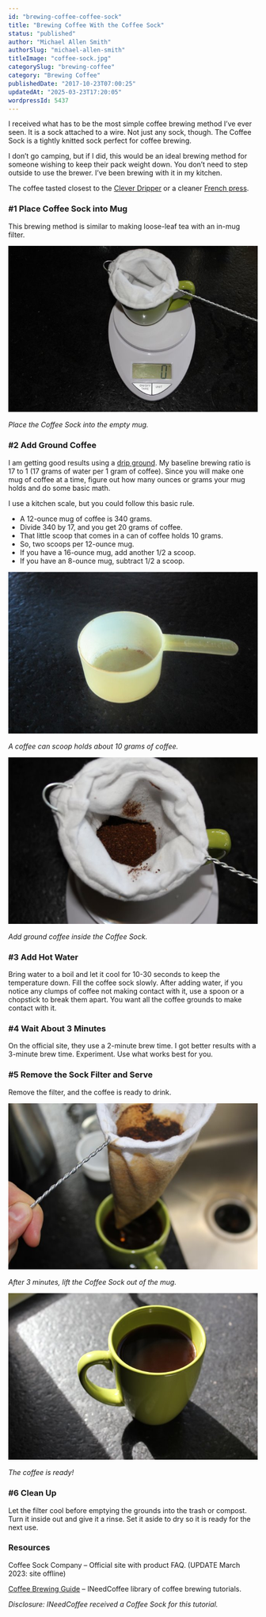 ```yaml
---
id: "brewing-coffee-coffee-sock"
title: "Brewing Coffee With the Coffee Sock"
status: "published"
author: "Michael Allen Smith"
authorSlug: "michael-allen-smith"
titleImage: "coffee-sock.jpg"
categorySlug: "brewing-coffee"
category: "Brewing Coffee"
publishedDate: "2017-10-23T07:00:25"
updatedAt: "2025-03-23T17:20:05"
wordpressId: 5437
---
```


I received what has to be the most simple coffee brewing method I’ve ever seen. It is a sock attached to a wire. Not just any sock, though. The Coffee Sock is a tightly knitted sock perfect for coffee brewing.

I don’t go camping, but if I did, this would be an ideal brewing method for someone wishing to keep their pack weight down. You don’t need to step outside to use the brewer. I’ve been brewing with it in my kitchen.

The coffee tasted closest to the [Clever Dripper](/clever-coffee-dripper-review/) or a cleaner [French press](/press-pot-tutorial/).

### #1 Place Coffee Sock into Mug

This brewing method is similar to making loose-leaf tea with an in-mug filter.

![Place sock into mug](sock-1.jpg)

*Place the Coffee Sock into the empty mug.*

### #2 Add Ground Coffee

I am getting good results using a [drip ground](/coffee-grind-chart/). My baseline brewing ratio is 17 to 1 (17 grams of water per 1 gram of coffee). Since you will make one mug of coffee at a time, figure out how many ounces or grams your mug holds and do some basic math.

I use a kitchen scale, but you could follow this basic rule.

-   A 12-ounce mug of coffee is 340 grams.
-   Divide 340 by 17, and you get 20 grams of coffee.
-   That little scoop that comes in a can of coffee holds 10 grams.
-   So, two scoops per 12-ounce mug.
-   If you have a 16-ounce mug, add another 1/2 a scoop.
-   If you have an 8-ounce mug, subtract 1/2 a scoop.

![coffee scoop](scoop.jpg)

*A coffee can scoop holds about 10 grams of coffee.*

![add ground coffee](sock-3.jpg)

*Add ground coffee inside the Coffee Sock.*

### #3 Add Hot Water

Bring water to a boil and let it cool for 10-30 seconds to keep the temperature down. Fill the coffee sock slowly. After adding water, if you notice any clumps of coffee not making contact with it, use a spoon or a chopstick to break them apart. You want all the coffee grounds to make contact with it.

### #4 Wait About 3 Minutes

On the official site, they use a 2-minute brew time. I got better results with a 3-minute brew time. Experiment. Use what works best for you.

### #5 Remove the Sock Filter and Serve

Remove the filter, and the coffee is ready to drink.

![Remove Coffee Sock](sock-5.jpg)

*After 3 minutes, lift the Coffee Sock out of the mug.* 

![coffee sock coffee is ready](sock-7.jpg)

*The coffee is ready!*

### #6 Clean Up

Let the filter cool before emptying the grounds into the trash or compost. Turn it inside out and give it a rinse. Set it aside to dry so it is ready for the next use.

### Resources

Coffee Sock Company – Official site with product FAQ. (UPDATE March 2023: site offline)

[Coffee Brewing Guide](/coffee-brewing-guide/) – INeedCoffee library of coffee brewing tutorials.

*Disclosure: INeedCoffee received a Coffee Sock for this tutorial.*
